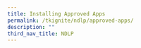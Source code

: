 ```yaml
---
title: Installing Approved Apps
permalink: /tkignite/ndlp/approved-apps/
description: ""
third_nav_title: NDLP
---
```

